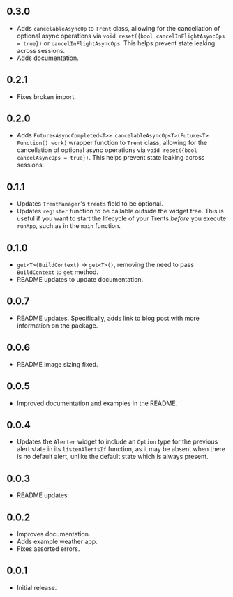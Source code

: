 ## 0.3.0

- Adds `cancelableAsyncOp` to `Trent` class, allowing for the cancellation of optional async operations via `void reset({bool cancelInFlightAsyncOps = true})` or `cancelInFlightAsyncOps`. This helps prevent state leaking across sessions.
- Adds documentation.

## 0.2.1

- Fixes broken import.

## 0.2.0

- Adds `Future<AsyncCompleted<T>> cancelableAsyncOp<T>(Future<T> Function() work)` wrapper function to `Trent` class, allowing for the cancellation of optional async operations via `void reset({bool cancelAsyncOps = true})`. This helps prevent state leaking across sessions.

## 0.1.1

- Updates `TrentManager`'s `trents` field to be optional.
- Updates `register` function to be callable outside the widget tree. This is useful if you want to start the lifecycle of your Trents *before* you execute `runApp`, such as in the `main` function.

## 0.1.0

- `get<T>(BuildContext)` -> `get<T>()`, removing the need to pass `BuildContext` to `get` method.
- README updates to update documentation.

## 0.0.7

- README updates. Specifically, adds link to blog post with more information on the package.

## 0.0.6

- README image sizing fixed.

## 0.0.5

- Improved documentation and examples in the README.

## 0.0.4

- Updates the `Alerter` widget to include an `Option` type for the previous alert state in its `listenAlertsIf` function, as it may be absent when there is no default alert, unlike the default state which is always present.

## 0.0.3

- README updates.

## 0.0.2

- Improves documentation.
- Adds example weather app.
- Fixes assorted errors.

## 0.0.1

- Initial release.
